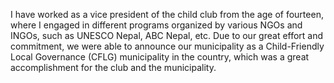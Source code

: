 I have worked as a vice president of the child club from the age of fourteen, where I engaged in different programs organized by various NGOs and INGOs, such as UNESCO Nepal, ABC Nepal, etc. Due to our great effort and commitment, we were able to announce our municipality as a Child-Friendly Local Governance (CFLG) municipality in the country, which was a great accomplishment for the club and the municipality.
